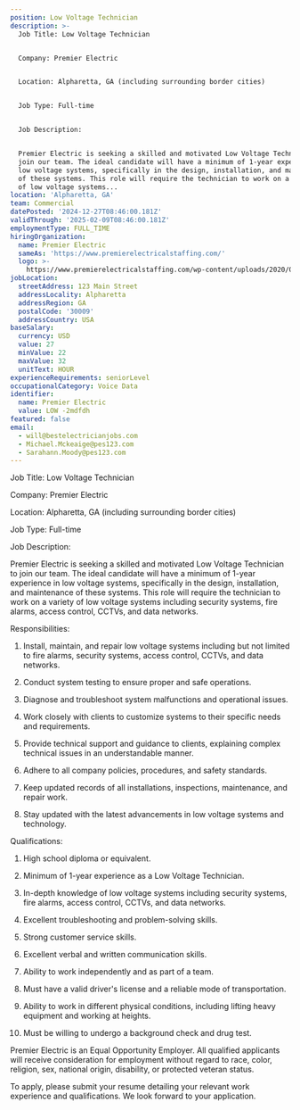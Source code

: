 ```yaml
---
position: Low Voltage Technician
description: >-
  Job Title: Low Voltage Technician


  Company: Premier Electric


  Location: Alpharetta, GA (including surrounding border cities)


  Job Type: Full-time


  Job Description:


  Premier Electric is seeking a skilled and motivated Low Voltage Technician to
  join our team. The ideal candidate will have a minimum of 1-year experience in
  low voltage systems, specifically in the design, installation, and maintenance
  of these systems. This role will require the technician to work on a variety
  of low voltage systems...
location: 'Alpharetta, GA'
team: Commercial
datePosted: '2024-12-27T08:46:00.181Z'
validThrough: '2025-02-09T08:46:00.181Z'
employmentType: FULL_TIME
hiringOrganization:
  name: Premier Electric
  sameAs: 'https://www.premierelectricalstaffing.com/'
  logo: >-
    https://www.premierelectricalstaffing.com/wp-content/uploads/2020/05/Premier-Electrical-Staffing-logo.png
jobLocation:
  streetAddress: 123 Main Street
  addressLocality: Alpharetta
  addressRegion: GA
  postalCode: '30009'
  addressCountry: USA
baseSalary:
  currency: USD
  value: 27
  minValue: 22
  maxValue: 32
  unitText: HOUR
experienceRequirements: seniorLevel
occupationalCategory: Voice Data
identifier:
  name: Premier Electric
  value: LOW -2mdfdh
featured: false
email:
  - will@bestelectricianjobs.com
  - Michael.Mckeaige@pes123.com
  - Sarahann.Moody@pes123.com
---
```




Job Title: Low Voltage Technician

Company: Premier Electric

Location: Alpharetta, GA (including surrounding border cities)

Job Type: Full-time

Job Description:

Premier Electric is seeking a skilled and motivated Low Voltage Technician to join our team. The ideal candidate will have a minimum of 1-year experience in low voltage systems, specifically in the design, installation, and maintenance of these systems. This role will require the technician to work on a variety of low voltage systems including security systems, fire alarms, access control, CCTVs, and data networks. 

Responsibilities:

1. Install, maintain, and repair low voltage systems including but not limited to fire alarms, security systems, access control, CCTVs, and data networks.

2. Conduct system testing to ensure proper and safe operations.

3. Diagnose and troubleshoot system malfunctions and operational issues.

4. Work closely with clients to customize systems to their specific needs and requirements.

5. Provide technical support and guidance to clients, explaining complex technical issues in an understandable manner.

6. Adhere to all company policies, procedures, and safety standards.

7. Keep updated records of all installations, inspections, maintenance, and repair work.

8. Stay updated with the latest advancements in low voltage systems and technology.

Qualifications:

1. High school diploma or equivalent.

2. Minimum of 1-year experience as a Low Voltage Technician.

3. In-depth knowledge of low voltage systems including security systems, fire alarms, access control, CCTVs, and data networks.

4. Excellent troubleshooting and problem-solving skills.

5. Strong customer service skills.

6. Excellent verbal and written communication skills.

7. Ability to work independently and as part of a team.

8. Must have a valid driver's license and a reliable mode of transportation.

9. Ability to work in different physical conditions, including lifting heavy equipment and working at heights.

10. Must be willing to undergo a background check and drug test.

Premier Electric is an Equal Opportunity Employer. All qualified applicants will receive consideration for employment without regard to race, color, religion, sex, national origin, disability, or protected veteran status. 

To apply, please submit your resume detailing your relevant work experience and qualifications. We look forward to your application.
